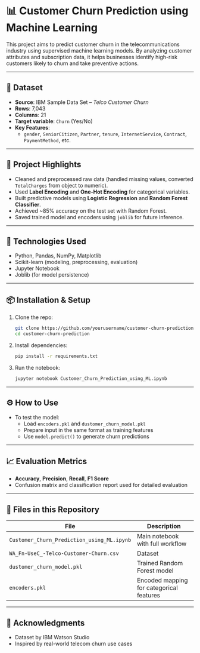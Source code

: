 
# 📊 Customer Churn Prediction using Machine Learning

This project aims to predict customer churn in the telecommunications industry using supervised machine learning models. By analyzing customer attributes and subscription data, it helps businesses identify high-risk customers likely to churn and take preventive actions.

---

## 📁 Dataset

- **Source**: IBM Sample Data Set – *Telco Customer Churn*
- **Rows**: 7,043
- **Columns**: 21
- **Target variable**: `Churn` (Yes/No)
- **Key Features**:
  - `gender`, `SeniorCitizen`, `Partner`, `tenure`, `InternetService`, `Contract`, `PaymentMethod`, etc.

---

## 🚀 Project Highlights

- Cleaned and preprocessed raw data (handled missing values, converted `TotalCharges` from object to numeric).
- Used **Label Encoding** and **One-Hot Encoding** for categorical variables.
- Built predictive models using **Logistic Regression** and **Random Forest Classifier**.
- Achieved ~85% accuracy on the test set with Random Forest.
- Saved trained model and encoders using `joblib` for future inference.

---

## 🧰 Technologies Used

- Python, Pandas, NumPy, Matplotlib
- Scikit-learn (modeling, preprocessing, evaluation)
- Jupyter Notebook
- Joblib (for model persistence)

---

## 📦 Installation & Setup

1. Clone the repo:
   ```bash
   git clone https://github.com/yourusername/customer-churn-prediction.git
   cd customer-churn-prediction
   ```

2. Install dependencies:
   ```bash
   pip install -r requirements.txt
   ```

3. Run the notebook:
   ```bash
   jupyter notebook Customer_Churn_Prediction_using_ML.ipynb
   ```

---

## ⚙️ How to Use

- To test the model:
  - Load `encoders.pkl` and `dustomer_churn_model.pkl`
  - Prepare input in the same format as training features
  - Use `model.predict()` to generate churn predictions

---

## 📈 Evaluation Metrics

- **Accuracy**, **Precision**, **Recall**, **F1 Score**
- Confusion matrix and classification report used for detailed evaluation

---

## 📎 Files in this Repository

| File | Description |
|------|-------------|
| `Customer_Churn_Prediction_using_ML.ipynb` | Main notebook with full workflow |
| `WA_Fn-UseC_-Telco-Customer-Churn.csv` | Dataset |
| `dustomer_churn_model.pkl` | Trained Random Forest model |
| `encoders.pkl` | Encoded mapping for categorical features |

---

## 🙌 Acknowledgments

- Dataset by IBM Watson Studio
- Inspired by real-world telecom churn use cases
